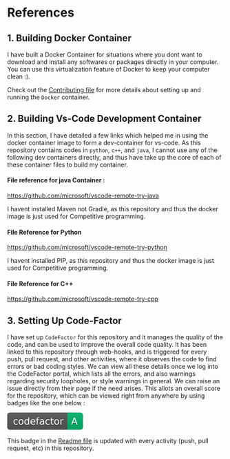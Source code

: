 # References

## 1. Building Docker Container

I have built a Docker Container for situations where you dont want to download and install any softwares or packages directly in your computer. You can use this virtualization feature of Docker to keep your computer clean :).

Check out the [Contributing file](./Contributing.md) for more details about setting up and running the `Docker` container.


## 2. Building Vs-Code Development Container

In this section, I have detailed a few links which helped me in using the docker container image to form a dev-container for vs-code.
As this repository contains codes in `python`, `c++`, and `java`, I cannot use any of the following dev containers directly, and thus have take up the core of each of these container files to build my container.

#### File reference for java Container :
https://github.com/microsoft/vscode-remote-try-java

I havent installed Maven not Gradle, as this repository and thus the docker image is just used for Competitive programming.

#### File Reference for Python
https://github.com/microsoft/vscode-remote-try-python

I havent installed PIP, as this repository and thus the docker image is just used for Competitive programming.

#### File Reference for C++
https://github.com/microsoft/vscode-remote-try-cpp




## 3. Setting Up Code-Factor

I have set up `CodeFactor` for this repository and it manages the quality of the code, and can be used to improve the overall code quality.
It has been linked to this repository through web-hooks, and is triggered for every push, pull request, and other activities, where it observes the code to find errors or bad coding styles.
We can view all these details once we log into the CodeFactor portal, which lists all the errors, and also warnings regarding security loopholes, or style warnings in general. We can raise an issue directly from their page if the need arises.
This allots an overall score for the repository, which can be viewed right from anywhere by using badges like the one below :

![Sample CodeFactor Badge](./img/codefactor_sample_image.svg)

This badge in the [Readme file](./Readme.md) is updated with every activity (push, pull request, etc) in this repository.

